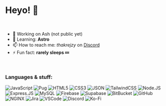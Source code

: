 # Heyo! 👋

<br>

- 🔭 Working on Ash (not public yet)
- 🌱 Learning: **Astro**
- 📫 How to reach me: *thakrejzy* on [Discord](https://discord.com)
- ⚡ Fun fact: **rarely sleeps 💤**

<br>

### Languages & stuff:

![JavaScript](https://img.shields.io/badge/-Javascript-f0db4f?logo=javascript&logoColor=black&style=for-the-badge)
![Pug](https://img.shields.io/badge/-pug-fff?logo=pug&logoColor=A86454&style=for-the-badge)
![HTML5](https://img.shields.io/badge/-HTML5-f06529?logo=html5&logoColor=white&style=for-the-badge)
![CSS3](https://img.shields.io/badge/-CSS3-3c99dc?logo=css3&logoColor=white&style=for-the-badge)
![JSON](https://img.shields.io/badge/-json-5E5C5C?logo=json&logoColor=white&style=for-the-badge)
![TailwindCSS](https://img.shields.io/badge/-tailwindcss-38bdf8?logo=tailwindcss&logoColor=white&style=for-the-badge)
![Node.JS](https://img.shields.io/badge/-node.js-85fb66?logo=node.js&logoColor=black&style=for-the-badge)
![Express.JS](https://img.shields.io/badge/-express.js-404d59?logo=express&logoColor=white&style=for-the-badge)
![MySQL](https://img.shields.io/badge/-mysql-00758f?logo=mysql&logoColor=white&style=for-the-badge)
![Firebase](https://img.shields.io/badge/-firebase-ffcb2e?logo=firebase&logoColor=black&style=for-the-badge)
![Supabase](https://img.shields.io/badge/-supabase-42d291?logo=supabase&logoColor=white&style=for-the-badge)
![BitBucket](https://img.shields.io/badge/-bitbucket-2684ff?logo=bitbucket&logoColor=white&style=for-the-badge)
![GitHub](https://img.shields.io/badge/-github-100000?logo=github&logoColor=white&style=for-the-badge)
![NGINX](https://img.shields.io/badge/-nginx-009639?logo=nginx&logoColor=white&style=for-the-badge)
![Jira](https://img.shields.io/badge/-jira-2684ff?logo=jira&logoColor=white&style=for-the-badge)
![VSCode](https://img.shields.io/badge/-vscode-0086d1?logo=visual%20studio%20code&logoColor=white&style=for-the-badge)
![Discord](https://img.shields.io/badge/-discord-5865F2?logo=discord&logoColor=white&style=for-the-badge)
![Ko-Fi](https://img.shields.io/badge/-kofi-FF5E5B?logo=kofi&logoColor=white&style=for-the-badge)

<!--
**thakrejzy/thakrejzy** is a ✨ _special_ ✨ repository because its `README.md` (this file) appears on your GitHub profile.

Here are some ideas to get you started:

- 🔭 I’m currently working on ...
- 🌱 I’m currently learning ...
- 👯 I’m looking to collaborate on ...
- 🤔 I’m looking for help with ...
- 💬 Ask me about ...
- 📫 How to reach me: ...
- 😄 Pronouns: ...
- ⚡ Fun fact: ...
-->
